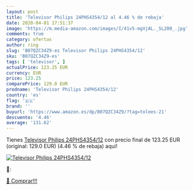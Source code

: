 ```yaml
---
layout: post
title: 'Televisor Philips 24PHS4354/12 al 4.46 % de rebaja'
date: 2020-04-01 17:51:37
image: 'https://m.media-amazon.com/images/I/41v5-mgVjAL._SL200_.jpg'
comments: true
category: ofertas
author: ring
slug: 'B07QZC34Z9-es Televisor Philips 24PHS4354/12'
sku: 'B07QZC34Z9-es'
tags: [ 'televisor', ]
actualPrice: 123.25 EUR
currency: EUR
price: 123.25
comparePrice: 129.0 EUR
prodname: 'Televisor Philips 24PHS4354/12'
country: 'es'
flag: '🇪🇸'
brand: ''
buyurl: 'https://www.amazon.es/dp/B07QZC34Z9/?tag=tolees-21'
descuento: '4.46'
average: '131.62'
---
```


Tienes [Televisor Philips 24PHS4354/12](https://www.amazon.es/dp/B07QZC34Z9/?tag=tolees-21) con precio final de  123.25 EUR (original: 129.0 EUR) (4.46 %  de rebaja) aqui!

[![Televisor Philips 24PHS4354/12](https://m.media-amazon.com/images/I/41v5-mgVjAL._SL200_.jpg)](https://www.amazon.es/dp/B07QZC34Z9/?tag=tolees-21)

🔎:


[🛒 Comprar!!!](https://www.amazon.es/dp/B07QZC34Z9/?tag=tolees-21)
